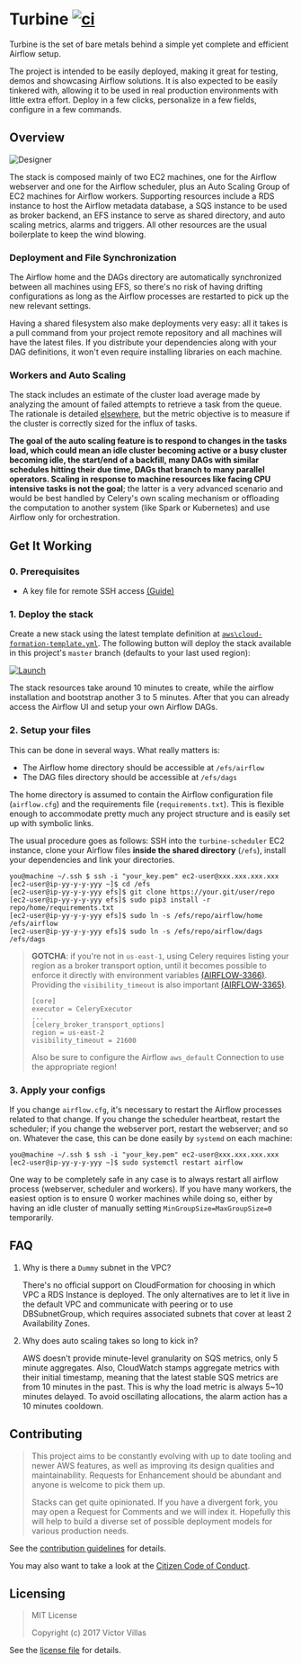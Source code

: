 # Turbine [![ci](https://img.shields.io/badge/CFN-deploy-green.svg?style=flat-square&logo=amazon)](#get-it-working)

Turbine is the set of bare metals behind a simple yet complete and efficient
Airflow setup.

The project is intended to be easily deployed, making it great for testing,
demos and showcasing Airflow solutions. It is also expected to be easily
tinkered with, allowing it to be used in real production environments with
little extra effort. Deploy in a few clicks, personalize in a few fields,
configure in a few commands.

## Overview

![Designer](https://raw.githubusercontent.com/villasv/turbine/master/aws/cloud-formation-designer.png)

The stack is composed mainly of two EC2 machines, one for the Airflow webserver
and one for the Airflow scheduler, plus an Auto Scaling Group of EC2 machines
for Airflow workers. Supporting resources include a RDS instance to host the
Airflow metadata database, a SQS instance to be used as broker backend, an EFS
instance to serve as shared directory, and auto scaling metrics, alarms and
triggers. All other resources are the usual boilerplate to keep the wind
blowing.

### Deployment and File Synchronization

The Airflow home and the DAGs directory are automatically synchronized between
all machines using EFS, so there's no risk of having drifting configurations as
long as the Airflow processes are restarted to pick up the new relevant
settings.

Having a shared filesystem also make deployments very easy: all it takes is a
pull command from your project remote repository and all machines will have the
latest files. If you distribute your dependencies along with your DAG
definitions, it won't even require installing libraries on each machine.

### Workers and Auto Scaling

The stack includes an estimate of the cluster load average made by analyzing the
amount of failed attempts to retrieve a task from the queue. The rationale is
detailed [elsewhere](https://github.com/villasv/aws-airflow-stack/issues/63),
but the metric objective is to measure if the cluster is correctly sized for the
influx of tasks.

**The goal of the auto scaling feature is to respond to changes in the tasks
load, which could mean an idle cluster becoming active or a busy cluster
becoming idle, the start/end of a backfill, many DAGs with similar schedules
hitting their due time, DAGs that branch to many parallel operators. Scaling in
response to machine resources like facing CPU intensive tasks is not the goal**;
the latter is a very advanced scenario and would be best handled by Celery's own
scaling mechanism or offloading the computation to another system (like Spark or
Kubernetes) and use Airflow only for orchestration.

## Get It Working

### 0. Prerequisites

- A key file for remote SSH access
  [(Guide)](https://docs.aws.amazon.com/AWSEC2/latest/UserGuide/ec2-key-pairs.html)


### 1. Deploy the stack

Create a new stack using the latest template definition at
[`aws\cloud-formation-template.yml`](/aws/cloud-formation-template.yml). The
following button will deploy the stack available in this project's `master`
branch (defaults to your last used region):

[![Launch](https://s3.amazonaws.com/cloudformation-examples/cloudformation-launch-stack.png)](https://console.aws.amazon.com/cloudformation/home#/stacks/new?templateURL=https://s3.amazonaws.com/villasv/turbine/aws/cloud-formation-template.yml)

The stack resources take around 10 minutes to create, while the airflow
installation and bootstrap another 3 to 5 minutes. After that you can already
access the Airflow UI and setup your own Airflow DAGs.

### 2. Setup your files

This can be done in several ways. What really matters is:

- The Airflow home directory should be accessible at `/efs/airflow`
- The DAG files directory should be accessible at `/efs/dags`

The home directory is assumed to contain the Airflow configuration file
(`airflow.cfg`) and the requirements file (`requirements.txt`). This is flexible
enough to accommodate pretty much any project structure and is easily set up
with symbolic links.

The usual procedure goes as follows: SSH into the `turbine-scheduler` EC2
instance, clone your Airflow files **inside the shared directory** (`/efs`),
install your dependencies and link your directories.

```
you@machine ~/.ssh $ ssh -i "your_key.pem" ec2-user@xxx.xxx.xxx.xxx
[ec2-user@ip-yy-y-y-yyy ~]$ cd /efs
[ec2-user@ip-yy-y-y-yyy efs]$ git clone https://your.git/user/repo
[ec2-user@ip-yy-y-y-yyy efs]$ sudo pip3 install -r repo/home/requirements.txt
[ec2-user@ip-yy-y-y-yyy efs]$ sudo ln -s /efs/repo/airflow/home /efs/airflow
[ec2-user@ip-yy-y-y-yyy efs]$ sudo ln -s /efs/repo/airflow/dags /efs/dags
```

> **GOTCHA**: if you're not in `us-east-1`, using Celery requires listing your
> region as a broker transport option, until it becomes possible to enforce it
> directly with environment variables
> [(AIRFLOW-3366)](https://issues.apache.org/jira/browse/AIRFLOW-3366).
> Providing the `visibility_timeout` is also important
> [(AIRFLOW-3365)](https://issues.apache.org/jira/browse/AIRFLOW-3365).
>
> ```
> [core]
> executor = CeleryExecutor
> ...
> [celery_broker_transport_options]
> region = us-east-2
> visibility_timeout = 21600
> ```
>
> Also be sure to configure the Airflow `aws_default` Connection to use the
> appropriate region!
>

### 3. Apply your configs

If you change `airflow.cfg`, it's necessary to restart the Airflow processes
related to that change. If you change the scheduler heartbeat, restart the
scheduler; if you change the webserver port, restart the webserver; and so on.
Whatever the case, this can be done easily by `systemd` on each machine:

```
you@machine ~/.ssh $ ssh -i "your_key.pem" ec2-user@xxx.xxx.xxx.xxx
[ec2-user@ip-yy-y-y-yyy ~]$ sudo systemctl restart airflow
```

One way to be completely safe in any case is to always restart all airflow
process (webserver, scheduler and workers). If you have many workers, the
easiest option is to ensure 0 worker machines while doing so, either by having
an idle cluster of manually setting `MinGroupSize=MaxGroupSize=0` temporarily.

## FAQ

1. Why is there a `Dummy` subnet in the VPC?

    There's no official support on CloudFormation for choosing in which VPC a
    RDS Instance is deployed. The only alternatives are to let it live in the
    default VPC and communicate with peering or to use DBSubnetGroup, which
    requires associated subnets that cover at least 2 Availability Zones.

2. Why does auto scaling takes so long to kick in?

    AWS doesn't provide minute-level granularity on SQS metrics, only 5 minute
    aggregates. Also, CloudWatch stamps aggregate metrics with their initial
    timestamp, meaning that the latest stable SQS metrics are from 10 minutes in
    the past. This is why the load metric is always 5~10 minutes delayed. To
    avoid oscillating allocations, the alarm action has a 10 minutes cooldown.

## Contributing

>This project aims to be constantly evolving with up to date tooling and newer
>AWS features, as well as improving its design qualities and maintainability.
>Requests for Enhancement should be abundant and anyone is welcome to pick them
>up.
>
>Stacks can get quite opinionated. If you have a divergent fork, you may open a
>Request for Comments and we will index it. Hopefully this will help to build a
>diverse set of possible deployment models for various production needs.

See the [contribution guidelines](/CONTRIBUTING.md) for details.

You may also want to take a look at the [Citizen Code of
Conduct](/CODE_OF_CONDUCT.md).

## Licensing

> MIT License
>
> Copyright (c) 2017 Victor Villas

See the [license file](/LICENSE) for details.
